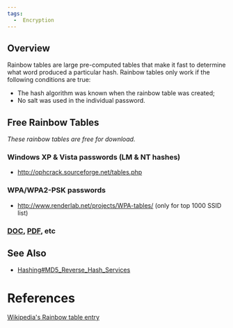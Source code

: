 ```yaml
---
tags:
  -  Encryption
---
```

## Overview

Rainbow tables are large pre-computed tables that make it fast to
determine what word produced a particular hash. Rainbow tables only work
if the following conditions are true:

- The hash algorithm was known when the rainbow table was created;
- No salt was used in the individual password.

## Free Rainbow Tables

*These rainbow tables are free for download.*

### Windows XP & Vista passwords (LM & NT hashes)

- <http://ophcrack.sourceforge.net/tables.php>

### WPA/WPA2-PSK passwords

- <http://www.renderlab.net/projects/WPA-tables/> (only for top 1000
  SSID list)

### [DOC](doc.md), [PDF](pdf.md), etc

## See Also

- [Hashing#MD5_Reverse_Hash_Services](hashing#md5_reverse_hash_services.md)

# References

[Wikipedia's Rainbow table
entry](http://en.wikipedia.org/wiki/Rainbow_table)


